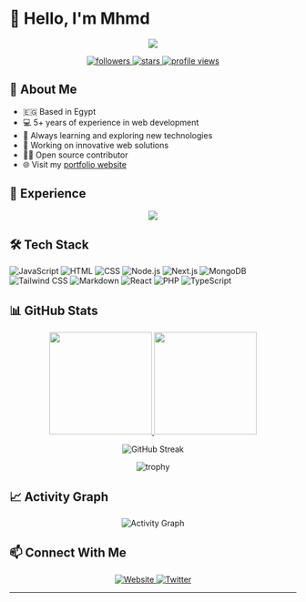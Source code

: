 # 👋 Hello, I'm Mhmd

<div align="center">
  <img src="https://readme-typing-svg.herokuapp.com/?lines=Full+Stack+Web+Developer;5%2B+Years+of+Experience;Always+learning+new+technologies&font=Fira%20Code&center=true&width=440&height=45&color=f75c7e&vCenter=true&size=22">
</div>

<p align="center">
  <a href="https://github.com/M7mdJs/followers">
    <img src="https://img.shields.io/github/followers/M7mdJs?style=for-the-badge&logo=github&logoColor=white&labelColor=333333&color=4d80e6" alt="followers">
  </a>
  <a href="https://github.com/M7mdJs/M7mdJs">
    <img src="https://img.shields.io/github/stars/M7mdJs?style=for-the-badge&logo=github&logoColor=white&labelColor=333333&color=4d80e6" alt="stars">
  </a>
  <a href="https://github.com/M7mdJs/M7mdJs">
    <img src="https://komarev.com/ghpvc/?username=M7mdJs&style=for-the-badge&logo=github&logoColor=white&labelColor=333333&color=4d80e6" alt="profile views">
  </a>
</p>

## 🚀 About Me
- 🇪🇬 Based in Egypt
- 💻 5+ years of experience in web development
- 🌱 Always learning and exploring new technologies
- 🔭 Working on innovative web solutions
- 👨‍💻 Open source contributor
- 🌐 Visit my [portfolio website](https://m7mjs.pages.dev/)

## 💼 Experience
<div align="center">
  <img src="https://readme-typing-svg.herokuapp.com/?lines=Frontend+Development;Backend+Development;Database+Management;UI/UX+Design;API+Integration&font=Fira%20Code&center=true&width=440&height=45&color=38bdae&vCenter=true&size=20">
</div>

## 🛠️ Tech Stack

![JavaScript](https://go-skill-icons.vercel.app/api/icons?i=js)
![HTML](https://go-skill-icons.vercel.app/api/icons?i=html)
![CSS](https://go-skill-icons.vercel.app/api/icons?i=css)
![Node.js](https://go-skill-icons.vercel.app/api/icons?i=nodejs)
![Next.js](https://go-skill-icons.vercel.app/api/icons?i=nextjs)
![MongoDB](https://go-skill-icons.vercel.app/api/icons?i=mongodb)
![Tailwind CSS](https://go-skill-icons.vercel.app/api/icons?i=tailwind)
![Markdown](https://go-skill-icons.vercel.app/api/icons?i=markdown)
![React](https://go-skill-icons.vercel.app/api/icons?i=react)
![PHP](https://go-skill-icons.vercel.app/api/icons?i=php)
![TypeScript](https://go-skill-icons.vercel.app/api/icons?i=ts)

## 📊 GitHub Stats

<p align="center">
  <a href="https://github.com/M7mdJs">
    <img height="180em" src="https://github-readme-stats.vercel.app/api?username=M7mdJs&show_icons=true&theme=radical&include_all_commits=true&count_private=true"/>
    <img height="180em" src="https://github-readme-stats.vercel.app/api/top-langs/?username=M7mdJs&layout=compact&langs_count=8&theme=radical"/>
  </a>
</p>

<p align="center">
  <img src="https://github-readme-streak-stats.herokuapp.com/?user=M7mdJs&theme=radical" alt="GitHub Streak" />
</p>

<p align="center">
  <img src="https://github-profile-trophy.vercel.app/?username=M7mdJs&theme=radical&row=1&column=6&margin-w=15" alt="trophy" />
</p>

## 📈 Activity Graph
<p align="center">
  <img src="https://github-readme-activity-graph.vercel.app/graph?username=M7mdJs&theme=redical" alt="Activity Graph" />
</p>



## 📫 Connect With Me

<p align="center">
  <a href="https://m7mjs.pages.dev/">
    <img src="https://img.shields.io/badge/Website-m7mjs.pages.dev-blue?style=for-the-badge&logo=google-chrome&logoColor=white" alt="Website"/>
  </a>
  <a href="https://x.com/M7md_jsx">
    <img src="https://img.shields.io/badge/Twitter-@M7md_jsx-1DA1F2?style=for-the-badge&logo=twitter&logoColor=white" alt="Twitter"/>
  </a>

</p>



---
